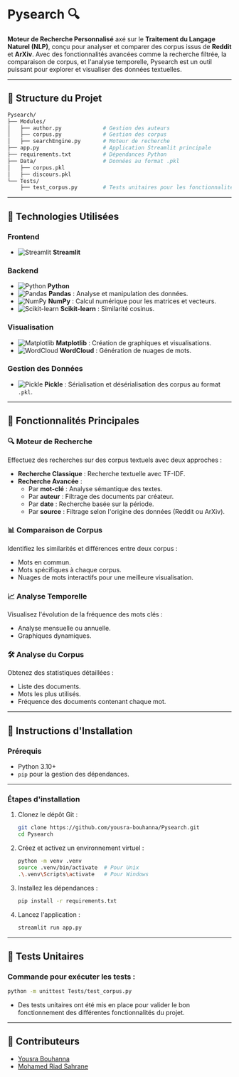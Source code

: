 # Pysearch 🔍

**Moteur de Recherche Personnalisé** axé sur le **Traitement du Langage Naturel (NLP)**, conçu pour analyser et comparer des corpus issus de **Reddit** et **ArXiv**. Avec des fonctionnalités avancées comme la recherche filtrée, la comparaison de corpus, et l'analyse temporelle, Pysearch est un outil puissant pour explorer et visualiser des données textuelles.

---


## 📁 Structure du Projet
```bash
Pysearch/
├── Modules/
│   ├── author.py             # Gestion des auteurs
│   ├── corpus.py             # Gestion des corpus
│   ├── searchEngine.py       # Moteur de recherche
├── app.py                    # Application Streamlit principale
├── requirements.txt          # Dépendances Python
├── Data/                     # Données au format .pkl
│   ├── corpus.pkl
│   ├── discours.pkl
└── Tests/
    ├── test_corpus.py        # Tests unitaires pour les fonctionnalités des corpus
```

--- 

## 🚀 Technologies Utilisées

### Frontend
- ![Streamlit](https://img.shields.io/badge/-Streamlit-FF4B4B?logo=streamlit&logoColor=white) **Streamlit**

### Backend
- ![Python](https://img.shields.io/badge/-Python-3776AB?logo=python&logoColor=white) **Python**
- ![Pandas](https://img.shields.io/badge/-Pandas-150458?logo=pandas&logoColor=white) **Pandas** : Analyse et manipulation des données.
- ![NumPy](https://img.shields.io/badge/-NumPy-013243?logo=numpy&logoColor=white) **NumPy** : Calcul numérique pour les matrices et vecteurs.
- ![Scikit-learn](https://img.shields.io/badge/-Scikit--learn-F7931E?logo=scikit-learn&logoColor=white) **Scikit-learn** : Similarité cosinus.

### Visualisation
- ![Matplotlib](https://img.shields.io/badge/-Matplotlib-11557C?logo=matplotlib&logoColor=white) **Matplotlib** : Création de graphiques et visualisations.
- ![WordCloud](https://img.shields.io/badge/-WordCloud-009688?logo=wordcloud&logoColor=white) **WordCloud** : Génération de nuages de mots.

### Gestion des Données
- ![Pickle](https://img.shields.io/badge/-Pickle-FFCC00?logo=python&logoColor=black) **Pickle** : Sérialisation et désérialisation des corpus au format `.pkl`.

---

## 🚀 Fonctionnalités Principales

### 🔍 **Moteur de Recherche**
Effectuez des recherches sur des corpus textuels avec deux approches :
- **Recherche Classique** : Recherche textuelle avec TF-IDF.
- **Recherche Avancée** :
  - Par **mot-clé** : Analyse sémantique des textes.
  - Par **auteur** : Filtrage des documents par créateur.
  - Par **date** : Recherche basée sur la période.
  - Par **source** : Filtrage selon l'origine des données (Reddit ou ArXiv).

### 📊 **Comparaison de Corpus**
Identifiez les similarités et différences entre deux corpus :
- Mots en commun.
- Mots spécifiques à chaque corpus.
- Nuages de mots interactifs pour une meilleure visualisation.

### 📈 **Analyse Temporelle**
Visualisez l'évolution de la fréquence des mots clés :
- Analyse mensuelle ou annuelle.
- Graphiques dynamiques.

### 🛠️ **Analyse du Corpus**
Obtenez des statistiques détaillées :
- Liste des documents.
- Mots les plus utilisés.
- Fréquence des documents contenant chaque mot.



---

## 📄 Instructions d'Installation

### Prérequis
- Python 3.10+
- `pip` pour la gestion des dépendances.

---

### Étapes d'installation

1.  Clonez le dépôt Git :
    ```bash
    git clone https://github.com/yousra-bouhanna/Pysearch.git
    cd Pysearch
    ```

2.  Créez et activez un environnement virtuel :
    ```bash
    python -m venv .venv
    source .venv/bin/activate  # Pour Unix
    .\.venv\Scripts\activate   # Pour Windows
    ```

3. Installez les dépendances :
    ```bash
    pip install -r requirements.txt
    ```

4. Lancez l'application :
    ```bash
    streamlit run app.py
    ```

---

## 🧪 Tests Unitaires

### Commande pour exécuter les tests :
```bash
python -m unittest Tests/test_corpus.py
```

- Des tests unitaires ont été mis en place pour valider le bon fonctionnement des différentes fonctionnalités du projet.

---

## 👥 Contributeurs

- [Yousra Bouhanna](https://github.com/yousra-bouhanna)
- [Mohamed Riad Sahrane](https://github.com/riadshrn)
